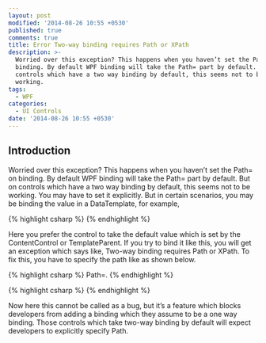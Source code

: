 ```yaml
---
layout: post
modified: '2014-08-26 10:55 +0530'
published: true
comments: true
title: Error Two-way binding requires Path or XPath
description: >-
  Worried over this exception? This happens when you haven’t set the Path= on
  binding. By default WPF binding will take the Path= part by default. But on
  controls which have a two way binding by default, this seems not to be
  working.
tags:
  - WPF
categories:
  - UI Controls
date: '2014-08-26 10:55 +0530'
---
```

## Introduction

Worried over this exception? This happens when you haven’t set the Path= on binding. By default WPF binding will take the Path= part by default. But on controls which have a two way binding by default, this seems not to be working. You may have to set it explicitly. But in certain scenarios, you may be binding the value in a DataTemplate, for example,

{% highlight csharp %}
 <DataTemplate x:Key="BoolValueTemplate">
    <DockPanel>
       <RadioButton IsChecked="{Binding }" GroupName="IsSelectedGroup">
       </RadioButton>
       <RadioButton IsChecked="{Binding Converter={StaticResource InvertedValueConverter}}" GroupName="IsSelectedGroup">
       </RadioButton>
    </DockPanel>
 </DataTemplate>
{% endhighlight %}

Here you prefer the control to take the default value which is set by the ContentControl or TemplateParent. If you try to bind it like this, you will get an exception which says like, Two-way binding requires Path or XPath. To fix this, you have to specify the path like as shown below.

{% highlight csharp %}
Path=.
{% endhighlight %}

{% highlight csharp %}
<DataTemplate x:Key="BoolValueTemplate">
    <DockPanel>
       <RadioButton IsChecked="{Binding Path=.}" GroupName="IsSelectedGroup">
       </RadioButton>
       <RadioButton IsChecked="{Binding Path=. , Converter={StaticResource InvertedValueConverter}}" GroupName="IsSelectedGroup">
       </RadioButton>
     </DockPanel>
</DataTemplate>
{% endhighlight %}

Now here this cannot be called as a bug, but it’s a feature which blocks developers from adding a binding which they assume to be a one way binding. Those controls which take two-way binding by default will expect developers to explicitly specify Path.
